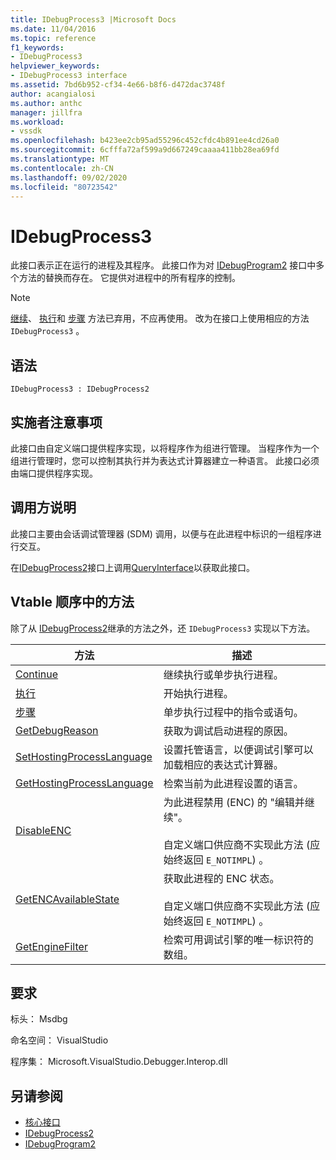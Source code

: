```yaml
---
title: IDebugProcess3 |Microsoft Docs
ms.date: 11/04/2016
ms.topic: reference
f1_keywords:
- IDebugProcess3
helpviewer_keywords:
- IDebugProcess3 interface
ms.assetid: 7bd6b952-cf34-4e66-b8f6-d472dac3748f
author: acangialosi
ms.author: anthc
manager: jillfra
ms.workload:
- vssdk
ms.openlocfilehash: b423ee2cb95ad55296c452cfdc4b891ee4cd26a0
ms.sourcegitcommit: 6cfffa72af599a9d667249caaaa411bb28ea69fd
ms.translationtype: MT
ms.contentlocale: zh-CN
ms.lasthandoff: 09/02/2020
ms.locfileid: "80723542"
---
```

# <a name="idebugprocess3"></a>IDebugProcess3
此接口表示正在运行的进程及其程序。 此接口作为对 [IDebugProgram2](../../../extensibility/debugger/reference/idebugprogram2.md) 接口中多个方法的替换而存在。 它提供对进程中的所有程序的控制。

> [!NOTE]
> [继续](../../../extensibility/debugger/reference/idebugprogram2-continue.md)、 [执行](../../../extensibility/debugger/reference/idebugprogram2-execute.md)和 [步骤](../../../extensibility/debugger/reference/idebugprogram2-step.md) 方法已弃用，不应再使用。 改为在接口上使用相应的方法 `IDebugProcess3` 。

## <a name="syntax"></a>语法

```
IDebugProcess3 : IDebugProcess2
```

## <a name="notes-for-implementers"></a>实施者注意事项
 此接口由自定义端口提供程序实现，以将程序作为组进行管理。 当程序作为一个组进行管理时，您可以控制其执行并为表达式计算器建立一种语言。 此接口必须由端口提供程序实现。

## <a name="notes-for-callers"></a>调用方说明
 此接口主要由会话调试管理器 (SDM) 调用，以便与在此进程中标识的一组程序进行交互。

 在[IDebugProcess2](../../../extensibility/debugger/reference/idebugprocess2.md)接口上调用[QueryInterface](/cpp/atl/queryinterface)以获取此接口。

## <a name="methods-in-vtable-order"></a>Vtable 顺序中的方法
 除了从 [IDebugProcess2](../../../extensibility/debugger/reference/idebugprocess2.md)继承的方法之外，还 `IDebugProcess3` 实现以下方法。

|方法|描述|
|------------|-----------------|
|[Continue](../../../extensibility/debugger/reference/idebugprocess3-continue.md)|继续执行或单步执行进程。|
|[执行](../../../extensibility/debugger/reference/idebugprocess3-execute.md)|开始执行进程。|
|[步骤](../../../extensibility/debugger/reference/idebugprocess3-step.md)|单步执行过程中的指令或语句。|
|[GetDebugReason](../../../extensibility/debugger/reference/idebugprocess3-getdebugreason.md)|获取为调试启动进程的原因。|
|[SetHostingProcessLanguage](../../../extensibility/debugger/reference/idebugprocess3-sethostingprocesslanguage.md)|设置托管语言，以便调试引擎可以加载相应的表达式计算器。|
|[GetHostingProcessLanguage](../../../extensibility/debugger/reference/idebugprocess3-gethostingprocesslanguage.md)|检索当前为此进程设置的语言。|
|[DisableENC](../../../extensibility/debugger/reference/idebugprocess3-disableenc.md)|为此进程禁用 (ENC) 的 "编辑并继续"。<br /><br /> 自定义端口供应商不实现此方法 (应始终返回 `E_NOTIMPL`) 。|
|[GetENCAvailableState](../../../extensibility/debugger/reference/idebugprocess3-getencavailablestate.md)|获取此进程的 ENC 状态。<br /><br /> 自定义端口供应商不实现此方法 (应始终返回 `E_NOTIMPL`) 。|
|[GetEngineFilter](../../../extensibility/debugger/reference/idebugprocess3-getenginefilter.md)|检索可用调试引擎的唯一标识符的数组。|

## <a name="requirements"></a>要求
 标头： Msdbg

 命名空间： VisualStudio

 程序集： Microsoft.VisualStudio.Debugger.Interop.dll

## <a name="see-also"></a>另请参阅
- [核心接口](../../../extensibility/debugger/reference/core-interfaces.md)
- [IDebugProcess2](../../../extensibility/debugger/reference/idebugprocess2.md)
- [IDebugProgram2](../../../extensibility/debugger/reference/idebugprogram2.md)
